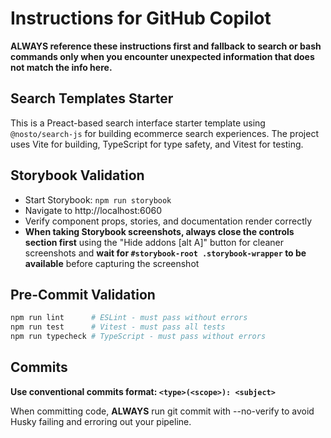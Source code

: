 # Instructions for GitHub Copilot

**ALWAYS reference these instructions first and fallback to search or bash commands only when you encounter unexpected information that does not match the info here.**

## Search Templates Starter

This is a Preact-based search interface starter template using `@nosto/search-js` for building ecommerce search experiences. The project uses Vite for building, TypeScript for type safety, and Vitest for testing.

## Storybook Validation

- Start Storybook: `npm run storybook`
- Navigate to http://localhost:6060
- Verify component props, stories, and documentation render correctly
- **When taking Storybook screenshots, always close the controls section first** using the "Hide addons [alt A]" button for cleaner screenshots and **wait for `#storybook-root .storybook-wrapper` to be available** before capturing the screenshot

## Pre-Commit Validation

```bash
npm run lint      # ESLint - must pass without errors
npm run test      # Vitest - must pass all tests
npm run typecheck # TypeScript - must pass without errors
```

## Commits

**Use conventional commits format: `<type>(<scope>): <subject>`**

When committing code, **ALWAYS** run git commit with --no-verify to avoid Husky failing and erroring out your pipeline.
